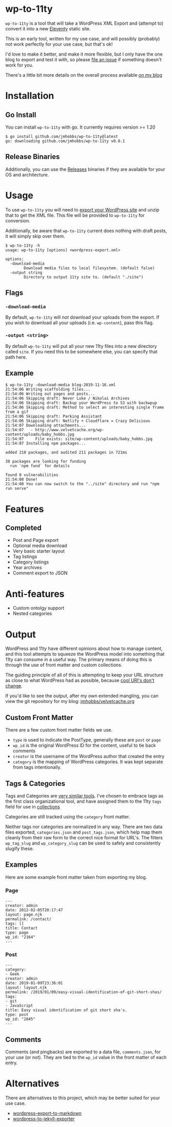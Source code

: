 # wp-to-11ty

`wp-to-11ty` is a tool that will take a WordPress XML Export and (attempt to) convert it into a new [Eleventy](https://www.11ty.io/) static site.

This is an early tool, written for my use case, and will possibly (probably) not work perfectly for your use case, but that's ok!

I'd love to make it better, and make it more flexible, but I only have the one blog to export and test it with, so please [file an issue](https://github.com/jmhobbs/wp-to-11ty/issues/new) if something doesn't work for you.

There's a little bit more details on the overall process available [on my blog](https://velvetcache.org/2023/04/05/moving-from-wordpress-to-11ty/)

# Installation

## Go Install

You can install `wp-to-11ty` with go.  It currently requires version >= 1.20

```
$ go install github.com/jmhobbs/wp-to-11ty@latest
go: downloading github.com/jmhobbs/wp-to-11ty v0.0.1
```

## Release Binaries

Additionally, you can use the [Releases](https://github.com/jmhobbs/wp-to-11ty/releases) binaries if they are available for your OS and architecture.

# Usage

To use `wp-to-11ty` you will need to [export your WordPress site](https://wordpress.com/support/export/#export-content-to-another-word-press-site) and unzip that to get the XML file.  This file will be provided to `wp-to-11ty` for conversion.

Additionally, be aware that `wp-to-11ty` current does nothing with draft posts, it will simply skip over them.

```
$ wp-to-11ty -h
usage: wp-to-11ty [options] <wordpress-export.xml>

options:
  -download-media
    	Download media files to local filesystem. (default false)
  -output string
    	Directory to output 11ty site to. (default "./site")
```

## Flags

### `-download-media`

By default, `wp-to-11ty` will _not_ download your uploads from the export. If you wish to download all your uploads (i.e. `wp-content`), pass this flag.

### `-output <string>`

By default `wp-to-11ty` will put all your new 11ty files into a new directory called `site`.  If you need this to be somewhere else, you can specify that path here.

## Example

```
$ wp-to-11ty -download-media blog-2019-11-16.xml
21:54:06 Writing scaffolding files...
21:54:06 Writing out pages and posts...
21:54:06 Skipping draft: Never Luke / Nikolai Archives
21:54:06 Skipping draft: Backup your WordPress to S3 with backwpup
21:54:06 Skipping draft: Method to select an interesting single frame from a gif
21:54:06 Skipping draft: Parking Assistant
21:54:06 Skipping draft: Netlify + Cloudflare = Crazy Delicious
21:54:07 Downloading attachments...
21:54:07   - http://www.velvetcache.org/wp-content/uploads/baby_hobbs.jpg
21:54:07     File exists: site/wp-content/uploads/baby_hobbs.jpg
21:54:07 Installing npm packages...

added 210 packages, and audited 211 packages in 721ms

38 packages are looking for funding
  run `npm fund` for details

found 0 vulnerabilities
21:54:08 Done!
21:54:08 You can now switch to the "../site" directory and run "npm run serve"

```

# Features

## Completed

- Post and Page export
- Optional media download
- Very basic starter layout
- Tag listings
- Category listings
- Year archives
- Comment export to JSON

# Anti-features

- Custom ontolgy support
- Nested categories

# Output

WordPress and 11ty have different opinions about how to manage content, and this tool attempts to squeeze the WordPress model into something that 11ty can consume in a useful way.  The primary means of doing this is through the use of front matter and custom collections.

The guiding principle of all of this is attempting to keep your URL structure as close to what WordPress had as possible, because [cool URI's don't change](https://www.w3.org/Provider/Style/URI).

If you'd like to see the output, after my own extended mangling, you can view the git repository for my blog: [jmhobbs/velvetcache.org](https://github.com/jmhobbs/velvetcache.org)

## Custom Front Matter

There are a few custom front matter fields we use.

- `type` is used to indicate the PostType, generally these are `post` or `page`
- `wp_id` is the original WordPress ID for the content, useful to tie back comments
- `creator` is the username of the WordPress author that created the entry
- `category` is the mapping of WordPress categories. It was kept separate from tags intentionally.

## Tags & Categories

Tags and Categories are [very similar tools](https://wordpress.com/support/posts/categories-vs-tags/).  I've chosen to embrace tags as the first class organizational tool, and have assigned them to the 11ty `tags` field for use in [collections](https://www.11ty.dev/docs/collections/)

Categories are still tracked using the `category` front matter.

Neither tags nor categories are normalized in any way.  There are two data files exported, `categories.json` and `post_tags.json`, which help map them cleanly from their raw form to the correct nice format for URL's.  The filters `wp_tag_slug` and `wp_category_slug` can be used to safely and consistently slugify these.

## Examples

Here are some example front matter taken from exporting my blog.

### Page

```
---
creator: admin
date: 2012-02-05T20:17:47
layout: page.njk
permalink: /contact/
tags: []
title: Contact
type: page
wp_id: "2164"
---
```

### Post

```
---
category:
- Geek
creator: admin
date: 2019-01-09T23:36:01
layout: layout.njk
permalink: /2019/01/09/easy-visual-identification-of-git-short-shas/
tags:
- git
- JavaScript
title: Easy visual identification of git short sha's.
type: post
wp_id: "2845"
---
```

## Comments

Comments (and pingbacks) are exported to a data file, `comments.json`, for your use (or not).  They are tied to the `wp_id` value in the front matter of each entry.

# Alternatives

There are alternatives to this project, which may be better suited for your use case.

- [wordpress-export-to-markdown](https://github.com/lonekorean/wordpress-export-to-markdown)
- [wordpress-to-jekyll-exporter](https://github.com/benbalter/wordpress-to-jekyll-exporter)
